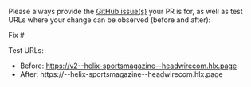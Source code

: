 Please always provide the [GitHub issue(s)](../issues) your PR is for, as well as test URLs where your change can be observed (before and after):

Fix #<gh-issue-id>

Test URLs:
- Before: https://v2--helix-sportsmagazine--headwirecom.hlx.page
- After: https://<branch>--helix-sportsmagazine--headwirecom.hlx.page

